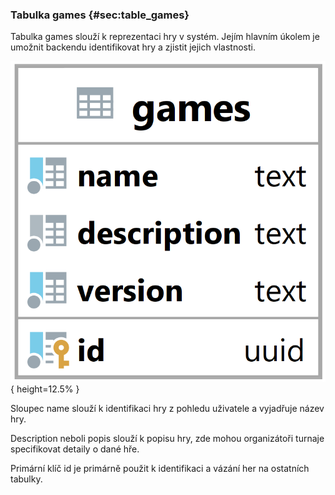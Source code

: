 
### Tabulka games {#sec:table_games}

Tabulka games slouží k reprezentaci hry v systém.
Jejím hlavním úkolem je umožnit backendu identifikovat hry a zjistit jejich vlastnosti.

![Tabulka games](../../../pictures/databaze/games.png){ height=12.5% }

Sloupec name slouží k identifikaci hry z pohledu uživatele a vyjadřuje název hry.

Description neboli popis slouží k popisu hry,
zde mohou organizátoři turnaje specifikovat detaily o dané hře.

Primární klíč id je primárně použit k identifikaci a vázání her na ostatních tabulky.
